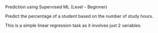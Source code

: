 Prediction using Supervised ML
(Level - Beginner)

<p>Predict the percentage of a student based on the number of study hours.</p>
<p>This is a simple linear regression task as it involves just 2 variables.</p>
